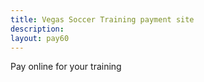 ```yaml
---
title: Vegas Soccer Training payment site
description:
layout: pay60
---
```

Pay online for your training
